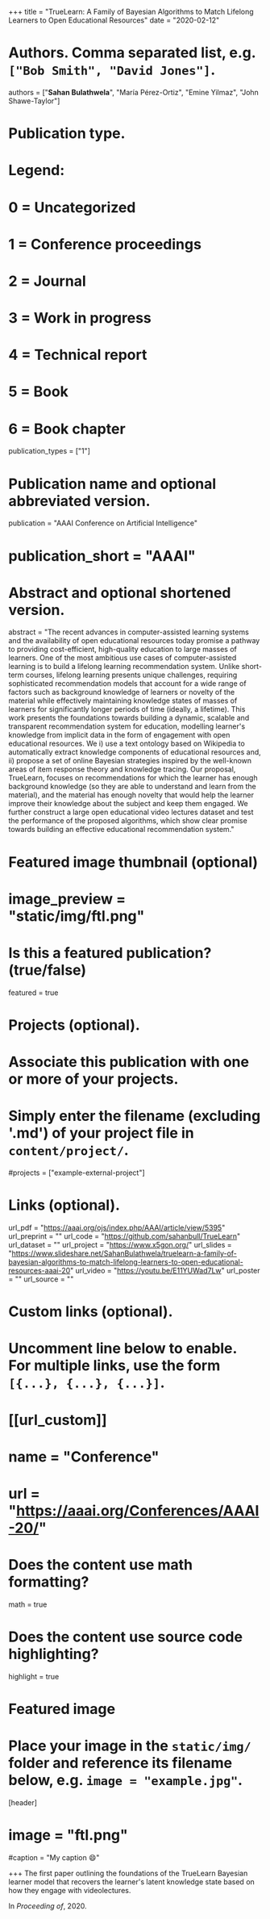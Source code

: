 +++
title = "TrueLearn: A Family of Bayesian Algorithms to Match Lifelong Learners to Open Educational Resources"
date = "2020-02-12"

# Authors. Comma separated list, e.g. `["Bob Smith", "David Jones"]`.

authors = ["**Sahan Bulathwela**", "María Pérez-Ortiz", "Emine Yilmaz", "John Shawe-Taylor"]

# Publication type.
# Legend:
# 0 = Uncategorized
# 1 = Conference proceedings
# 2 = Journal
# 3 = Work in progress
# 4 = Technical report
# 5 = Book
# 6 = Book chapter
publication_types = ["1"]

# Publication name and optional abbreviated version.
publication = "AAAI Conference on Artificial Intelligence"
# publication_short = "AAAI"

# Abstract and optional shortened version.

abstract = "The recent advances in computer-assisted learning systems and the availability of open educational resources today promise a pathway to providing cost-efficient, high-quality education to large masses of learners. One of the most ambitious use cases of computer-assisted learning is to build a lifelong learning recommendation system. Unlike short-term courses, lifelong learning presents unique challenges, requiring sophisticated recommendation models that account for a wide range of factors such as background knowledge of learners or novelty of the material while effectively maintaining knowledge states of masses of learners for significantly longer periods of time (ideally, a lifetime). This work presents the foundations towards building a dynamic, scalable and transparent recommendation system for education, modelling learner's knowledge from implicit data in the form of engagement with open educational resources. We i) use a text ontology based on Wikipedia to automatically extract knowledge components of educational resources and, ii) propose a set of online Bayesian strategies inspired by the well-known areas of item response theory and knowledge tracing. Our proposal, TrueLearn, focuses on recommendations for which the learner has enough background knowledge (so they are able to understand and learn from the material), and the material has enough novelty that would help the learner improve their knowledge about the subject and keep them engaged. We further construct a large open educational video lectures dataset and test the performance of the proposed algorithms, which show clear promise towards building an effective educational recommendation system."

# Featured image thumbnail (optional)
# image_preview = "static/img/ftl.png"

# Is this a featured publication? (true/false)
featured = true

# Projects (optional).
#   Associate this publication with one or more of your projects.
#   Simply enter the filename (excluding '.md') of your project file in `content/project/`.
#projects = ["example-external-project"]

# Links (optional).
url_pdf = "https://aaai.org/ojs/index.php/AAAI/article/view/5395"
url_preprint = ""
url_code = "https://github.com/sahanbull/TrueLearn"
url_dataset = ""
url_project = "https://www.x5gon.org/"
url_slides = "https://www.slideshare.net/SahanBulathwela/truelearn-a-family-of-bayesian-algorithms-to-match-lifelong-learners-to-open-educational-resources-aaai-20"
url_video = "https://youtu.be/E11YUWad7Lw"
url_poster = ""
url_source = ""

# Custom links (optional).
#   Uncomment line below to enable. For multiple links, use the form `[{...}, {...}, {...}]`.
# [[url_custom]]
# name = "Conference"
# url = "https://aaai.org/Conferences/AAAI-20/"

# Does the content use math formatting?
math = true

# Does the content use source code highlighting?
highlight = true
  
# Featured image
# Place your image in the `static/img/` folder and reference its filename below, e.g. `image = "example.jpg"`.
[header]
# image = "ftl.png"
#caption = "My caption :smile:"

+++
The first paper outlining the foundations of the TrueLearn Bayesian learner model that recovers the learner's latent knowledge state based on how they engage with videolectures.

In *Proceeding of*, 2020. 
